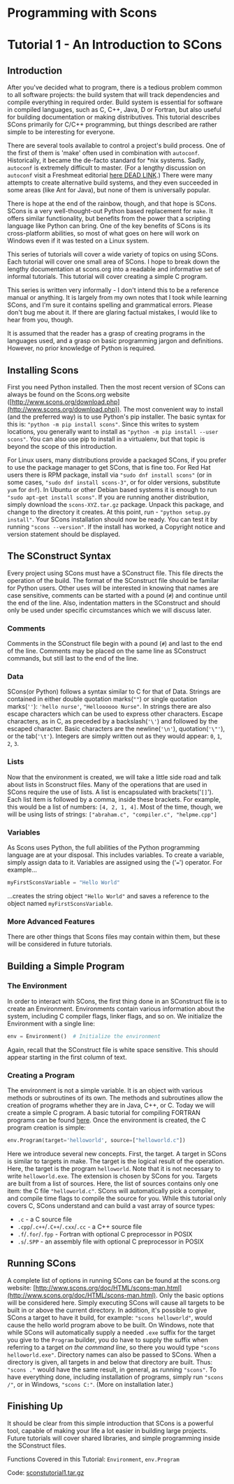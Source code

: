 
# Programming with Scons


# Tutorial 1 - An Introduction to SCons


## Introduction

After you've decided what to program, there is a tedious problem common to all software projects: the build system that will track dependencies and compile everything in required order. Build system is essential for software in compiled languages, such as C, C++, Java, D or Fortran, but also useful for building documentation or making distributives. This tutorial describes SCons primarily for C/C++ programming, but things described are rather simple to be interesting for everyone. 

There are several tools available to control a project's build process. One of the first of them is 'make' often used in combination with `autoconf`. Historically, it became the de-facto standard for *nix systems. Sadly, `autoconf` is extremely difficult to master. (For a lengthy discussion on `autoconf` visit a Freshmeat editorial [here DEAD LINK](http://freshmeat.net/articles/view/889/).) There were many attempts to create alternative build systems, and they even succeeded in some areas (like Ant for Java), but none of them is universally popular. 

There is hope at the end of the rainbow, though, and that hope is SCons. SCons is a very well-thought-out Python based replacement for `make`. It offers similar functionality, but benefits from the power that a scripting language like Python can bring. One of the key benefits of SCons is its cross-platform abilities, so most of what goes on here will work on Windows even if it was tested on a Linux system. 

This series of tutorials will cover a wide variety of topics on using SCons. Each tutorial will cover one small area of SCons. I hope to break down the lengthy documentation at scons.org into a readable and informative set of informal tutorials. This tutorial will cover creating a simple C program. 

This series is written very informally - I don't intend this to be a reference manual or anything. It is largely from my own notes that I took while learning SCons, and I'm sure it contains spelling and grammatical errors. Please don't bug me about it. If there are glaring factual mistakes, I would like to hear from you, though. 

It is assumed that the reader has a grasp of creating programs in the languages used, and a grasp on basic programming jargon and definitions.  However, no prior knowledge of Python is required. 


## Installing Scons

First you need Python installed. Then the most recent version of SCons can always be found on the Scons.org website ([http://www.scons.org/download.php](http://www.scons.org/download.php)). The most convenient way to install (and the preferred way) is to use Python's pip installer. The basic syntax for this is: `"python -m pip install scons"`.  Since this writes to system locations, you generally want to install as `"python -m pip install --user scons"`.  You can also use pip to install in a virtualenv, but that topic is beyond the scope of this introduction.

For Linux users, many distributions provide a packaged SCons, if you prefer to use the package manager to get SCons, that is fine too.  For Red Hat users there is RPM package, install via `"sudo dnf install scons"` (or in some cases, `"sudo dnf install scons-3"`, or for older versions, substitute `yum` for `dnf`).  In Ubuntu or other Debian based systems it is enough to run `"sudo apt-get install scons"`. If you are running another distribution, simply download the `scons-XYZ.tar.gz` package. Unpack this package, and change to the directory it creates. At this point, run - `"python setup.py install"`. Your SCons installation should now be ready. You can test it by running `"scons --version"`. If the install has worked, a Copyright notice and version statement should be displayed. 


## The SConstruct Syntax

Every project using SCons must have a SConstruct file. This file directs the operation of the build. The format of the SConstruct file should be familar for Python users. Other uses will be interested in knowing that names are case sensitive, comments can be started with a pound (`#`) and continue until the end of the line. Also, indentation matters in the SConstruct and should only be used under specific circumstances which we will discuss later. 


### Comments

Comments in the SConstruct file begin with a pound (`#`) and last to the end of the line. Comments may be placed on the same line as SConstruct commands, but still last to the end of the line. 


### Data

SCons(or Python) follows a syntax similar to C for that of Data. Strings are contained in either double quotation marks(`""`) or single quotation marks(`''`): `'hello nurse'`, `"Helloooooo Nurse"`. In strings there are also escape characters which can be used to express other characters.  Escape characters, as in C, as preceded by a backslash(`'\'`) and followed by the escaped character.   Basic characters are the newline(`'\n'`), quotation(`'\"'`), or the tab(`'\t'`). Integers are simply written out as they would appear: `0`, `1`, `2`, `3`. 


### Lists

Now that the environment is created, we will take a little side road and talk about lists in Sconstruct files. Many of the operations that are used in SCons require the use of lists. A list is encapsulated with brackets('`[]`'). Each list item is followed by a comma, inside these brackets. For example, this would be a list of numbers: `[4, 2, 1, 4]`. Most of the time, though, we will be using lists of strings: `["abraham.c", "compiler.c", "helpme.cpp"]` 


### Variables

As Scons uses Python, the full abilities of the Python programming language are at your disposal. This includes variables. To create a variable, simply assign data to it. Variables are assigned using the ('`=`') operator. For example... 
```python
myFirstSconsVariable = "Hello World"
```

...creates the string object `"Hello World"` and saves a reference to the object named `myFirstSconsVariable`.


### More Advanced Features

There are other things that Scons files may contain within them, but these will be considered in future tutorials. 


## Building a Simple Program


### The Environment

In order to interact with SCons, the first thing done in an SConstruct file is to create an Environment. Environments contain various information about the system, including C compiler flags, linker flags, and so on. We initialize the Environment with a single line: 
```python
env = Environment()  # Initialize the environment
```

Again, recall that the SConstruct file is white space sensitive. This should appear starting in the first column of text. 


### Creating a Program

The environment is not a simple variable.  It is an object with various methods or subroutines of its own.  The methods and subroutines allow the creation of programs whether they are in Java, C++, or C. Today we will create a simple C program.  A basic tutorial for compiling FORTRAN programs can be found [here](llarsen/FortranTutorial). Once the environment is created, the C program creation is simple: 
```python
env.Program(target='helloworld', source=["helloworld.c"])
```

Here we introduce several new concepts.  First, the target.  A target in SCons is similar to targets in make.  The target is the logical result of the operation.  Here, the target is the program `helloworld`.  Note that it is not necessary to write `helloworld.exe`. The extension is chosen by SCons for you.  Targets are built from a list of sources.  Here, the list of sources contains only one item: the C file `"helloworld.c"`. SCons will automatically pick a compiler, and compile time flags to compile the source for you.  While this tutorial only covers C, SCons understand and can build a vast array of source types: 

* `.c` - a C source file 
* `.cpp`/`.c++`/`.C++`/`.cxx`/`.cc` - a C++ source file 
* `.f`/`.for`/`.fpp` - Fortran with optional C preprocessor in POSIX 
* `.s`/`.SPP` - an assembly file with optional C preprocessor in POSIX 

## Running SCons

A complete list of options in running SCons can be found at the scons.org website: [http://www.scons.org/doc/HTML/scons-man.html](http://www.scons.org/doc/HTML/scons-man.html).  Only the basic options will be considered here.  Simply executing SCons will cause all targets to be built in or above the current directory.  In addition, it's possible to give SCons a target to have it build, for example: `"scons helloworld"`, would cause the hello world program above to be built. On Windows, note that while SCons will automatically supply a needed `.exe` suffix for the target you give to the `Program` builder, you do have to supply the suffix when referring to a target *on the command line*, so there you would type `"scons helloworld.exe"`.  Directory names can also be passed to SCons.  When a directory is given, all targets in and below that directory are built.  Thus: `"scons ."` would have the same result, in general, as running `"scons"`. To have everything done, including installation of programs, simply run `"scons /"`, or in Windows, `"scons C:"`.   (More on installation later.) 


## Finishing Up

It should be clear from this simple introduction that SCons is a powerful tool, capable of making your life a lot easier in building large projects.   Future tutorials will cover shared libraries, and simple programming inside the SConstruct files. 

Functions Covered in this Tutorial: `Environment`, `env.Program`

Code: [sconstutorial1.tar.gz](https://github.com/SCons/scons/wiki/SconsTutorial1/sconstutorial1.tar.gz) 
